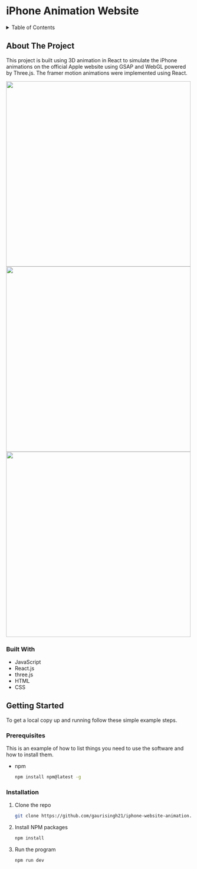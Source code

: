 # iPhone Animation Website 

<!-- TABLE OF CONTENTS -->
<details>
  <summary>Table of Contents</summary>
  <ol>
    <li>
      <a href="#about-the-project">About The Project</a>
      <ul>
        <li><a href="#built-with">Built With</a></li>
      </ul>
    </li>
    <li>
      <a href="#getting-started">Getting Started</a>
      <ul>
        <li><a href="#prerequisites">Prerequisites</a></li>
        <li><a href="#installation">Installation</a></li>
      </ul>
    </li>
  </ol>
</details>


<!-- ABOUT THE PROJECT -->
## About The Project

This project is built using 3D animation in React to simulate the iPhone animations on the official Apple website using GSAP and WebGL powered by Three.js. The framer motion animations were implemented using React.

<img src="https://github.com/gaurisingh21/iphone-website-animation/assets/92681996/e1121996-8012-4542-8362-472686ec857d" width="500" height="500">
<img src="https://github.com/gaurisingh21/iphone-website-animation/assets/92681996/4795bcc5-307a-42ab-a63c-f593b7ef1283" width="500" height="500">
<img src="https://github.com/gaurisingh21/iphone-website-animation/assets/92681996/1b50a8fb-bd44-4f70-9a41-5446680ae5c1" width="500" height="500">

### Built With

* JavaScript
* React.js
* three.js
* HTML
* CSS

<!-- GETTING STARTED -->
## Getting Started

To get a local copy up and running follow these simple example steps.

### Prerequisites

This is an example of how to list things you need to use the software and how to install them.
* npm
  ```sh
  npm install npm@latest -g
  ```

### Installation

1. Clone the repo
   ```sh
   git clone https://github.com/gaurisingh21/iphone-website-animation.git
   ```
2. Install NPM packages
   ```sh
   npm install
   ```
3. Run the program
   ```sh
   npm run dev
   ```
